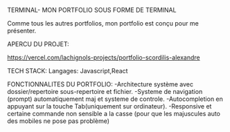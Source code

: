 TERMINAL- MON PORTFOLIO SOUS FORME DE TERMINAL 

Comme tous les autres portfolios, mon portfolio est conçu pour me présenter.


APERCU DU PROJET:

https://vercel.com/lachignols-projects/portfolio-scordilis-alexandre

TECH STACK:
Langages: Javascript,React

FONCTIONNALITES DU PORTFOLIO:
 -Architecture système avec dossier/repertoire sous-repertoire et fichier.
 -Systeme de navigation (prompt) automatiquement maj et systeme de controle.
 -Autocompletion en appuyant sur la touche Tab(uniquement sur ordinateur).
 -Responsive et certaine commande non sensible a la casse (pour que les majuscules auto des mobiles ne pose pas problème)


